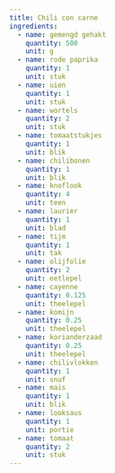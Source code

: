 ```yaml
---
title: Chili con carne
ingredients:
  - name: gemengd gehakt
    quantity: 500
    unit: g
  - name: rode paprika
    quantity: 1
    unit: stuk
  - name: uien
    quantity: 1
    unit: stuk
  - name: wortels
    quantity: 2
    unit: stuk
  - name: tomaatstukjes
    quantity: 1
    unit: blik
  - name: chilibonen
    quantity: 1
    unit: blik
  - name: knoflook
    quantity: 4
    unit: teen
  - name: laurier
    quantity: 1
    unit: blad
  - name: tijm
    quantity: 1
    unit: tak
  - name: olijfolie
    quantity: 2
    unit: eetlepel
  - name: cayenne
    quantity: 0.125
    unit: theelepel
  - name: komijn
    quantity: 0.25
    unit: theelepel
  - name: korianderzaad
    quantity: 0.25
    unit: theelepel
  - name: chilivlokken
    quantity: 1
    unit: snuf
  - name: mais
    quantity: 1
    unit: blik
  - name: looksaus
    quantity: 1
    unit: portie
  - name: tomaat
    quantity: 2
    unit: stuk
---
```


<Recipe />

